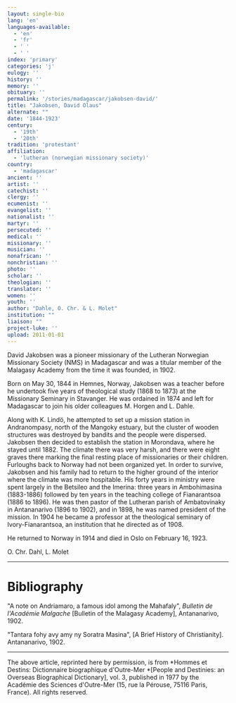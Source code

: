 ```yaml
---
layout: single-bio
lang: 'en'
languages-available:
  - 'en'
  - 'fr'
  - ' '
  - ' '
index: 'primary'
categories: 'j'
eulogy: ''
history: ''
memory: ''
obituary: ''
permalink: '/stories/madagascar/jakobsen-david/'
title: "Jakobsen, David Olaus"
alternate: ""
date: '1844-1923'
century:
  - '19th'
  - '20th'
tradition: 'protestant'
affiliation:
  - 'lutheran (norwegian missionary society)'
country:
  - 'madagascar'
ancient: ''
artist: ''
catechist: ''
clergy: ''
ecumenist: ''
evangelist: ''
nationalist: ''
martyr: ''
persecuted: ''
medical: ''
missionary: ''
musician: ''
nonafrican: ''
nonchristian: ''
photo: ''
scholar: ''
theologian: ''
translator: ''
women: ''
youth: ''
author: "Dahle, O. Chr. & L. Molet"
institution: ""
liaison: ""
project-luke: ''
upload: 2011-01-01
---
```




David Jakobsen was a pioneer missionary of the Lutheran Norwegian Missionary Society (NMS) in Madagascar and was a titular member of the Malagasy Academy from the time it was founded, in 1902.

Born on May 30, 1844 in Hemnes, Norway, Jakobsen was a teacher before he undertook five years of theological study (1868 to 1873) at the Missionary Seminary in Stavanger. He was ordained in 1874 and left for Madagascar to join his older colleagues M. Horgen and L. Dahle.

Along with K. Lindö, he attempted to set up a mission station in Andranompasy, north of the Mangoky estuary, but the cluster of wooden structures was destroyed by bandits and the people were dispersed. Jakobsen then decided to establish the station in Morondava, where he stayed until 1882. The climate there was very harsh, and there were eight graves there marking the final resting place of missionaries or their children. Furloughs back to Norway had not been organized yet. In order to survive, Jakobsen and his family had to return to the higher ground of the interior where the climate was more hospitable. His forty years in ministry were spent largely in the Betsileo and the Imerina: three years in Ambohimasina (1883-1886) followed by ten years in the teaching college of Fianarantsoa (1886 to 1896). He was then pastor of the Lutheran parish of Ambatovinaky in Antananarivo (1896 to 1902), and in 1898, he was named president of the mission. In 1904 he became a professor at the theological seminary of Ivory-Fianarantsoa, an institution that he directed as of 1908.

He returned to Norway in 1914 and died in Oslo on February 16, 1923.

O. Chr. Dahl, L. Molet

---

# Bibliography

"A note on Andriamaro, a famous idol among the Mahafaly", *Bulletin de l'Académie Malgache* [Bulletin of the Malagasy Academy], Antananarivo, 1902.

"Tantara fohy avy amy ny Soratra Masina", [A Brief History of Christianity]. Antananarivo, 1902.

---

The above article, reprinted here by permission, is from *Hommes et Destins: Dictionnaire biographique d'Outre-Mer *[People and Destinies: an Overseas Biographical Dictionary], vol. 3, published in 1977 by the Académie des Sciences d'Outre-Mer (15, rue la Pérouse, 75116 Paris, France). All rights reserved.